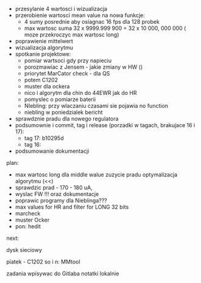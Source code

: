 - przesylanie 4 wartosci i wizualizacja
- przerobienie wartosci mean value na nowa funkcje:
	- 4 sumy posrednie aby osiagnac 16 fps dla 128 probek
	- max wartosc suma 32 x 9999.999 900 = 32 x 10 000, 000 000 ( moze przekroczyc max wartosc long)
- poprawienie mittelwert
- wizualizacja algorytmu
- spotkanie projektowe:
	- pomiar wartsoci gdy przy napieciu
	- porozmawiac z Jensem - jakie zmiany w HW ()
	- priorytet MarCator check - dla QS
	- potem C1202
	- muster dla ockera
	- nico i algorytm dla chin do 44EWR jak do HR
	- pomyslec o pomiarze baterii
	- NIebling: przy wlaczaniu czasami sie pojawia no function 
	- niebling w poniedzialek bericht
- sprawdznie pradu dla nowego regulatora
- podsumownie i commit, tag i release (porzadki w tagach, brakujace 16 i 17):
	- tag 17: b10295d
	- tag 16: 
- podsumowanie dokumentacji

plan:
-  max wartosc long dla middle walue
	 zuzycie pradu
	 optymalizacja algorytmu (<<)
- sprawdzic prad - 170 - 180 uA,
- wyslac FW !!! oraz dokumentacje
- poprawic programy dla Nieblinga???
- max values for HR and filter for LONG 32 bits
- marcheck
- muster Ocker
- pon: hedit

next:

 dysk sieciowy 

piatek - C1202
so i n: MMtool


zadania wpisywac do Gitlaba
notatki lokalnie